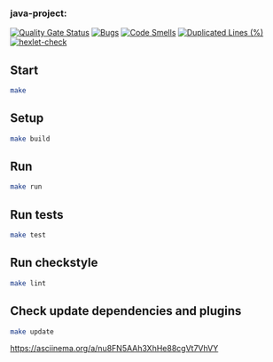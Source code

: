 ### java-project:
[![Quality Gate Status](https://sonarcloud.io/api/project_badges/measure?project=ikeykeyn_java-project-61&metric=alert_status)](https://sonarcloud.io/summary/new_code?id=ikeykeyn_java-project-61)
[![Bugs](https://sonarcloud.io/api/project_badges/measure?project=ikeykeyn_java-project-61&metric=bugs)](https://sonarcloud.io/summary/new_code?id=ikeykeyn_java-project-61)
[![Code Smells](https://sonarcloud.io/api/project_badges/measure?project=ikeykeyn_java-project-61&metric=code_smells)](https://sonarcloud.io/summary/new_code?id=ikeykeyn_java-project-61)
[![Duplicated Lines (%)](https://sonarcloud.io/api/project_badges/measure?project=ikeykeyn_java-project-61&metric=duplicated_lines_density)](https://sonarcloud.io/summary/new_code?id=ikeykeyn_java-project-61)
[![hexlet-check](https://github.com/ikeykeyn/java-project-61/actions/workflows/hexlet-check.yml/badge.svg)](https://github.com/ikeykeyn/java-project-61/actions/workflows/hexlet-check.yml)
## Start

```bash
make
```

## Setup

```bash
make build
```

## Run

```bash
make run
```

## Run tests

```bash
make test
```

## Run checkstyle

```bash
make lint
```

## Check update dependencies and plugins

```bash
make update
```

https://asciinema.org/a/nu8FN5AAh3XhHe88cgVt7VhVY
 